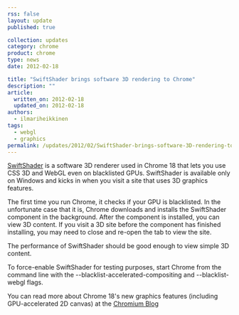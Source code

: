 ```yaml
---
rss: false
layout: update
published: true

collection: updates
category: chrome
product: chrome
type: news
date: 2012-02-18

title: "SwiftShader brings software 3D rendering to Chrome"
description: ""
article:
  written_on: 2012-02-18
  updated_on: 2012-02-18
authors:
  - ilmariheikkinen
tags:
  - webgl
  - graphics
permalink: /updates/2012/02/SwiftShader-brings-software-3D-rendering-to-Chrome
---
```

[SwiftShader](http://transgaming.com/business/swiftshader) is a software 3D renderer used in Chrome 18 that lets you use CSS 3D and WebGL even on blacklisted GPUs. SwiftShader is available only on Windows and kicks in when you visit a site that uses 3D graphics features.

The first time you run Chrome, it checks if your GPU is blacklisted. In the unfortunate case that it is, Chrome downloads and installs the SwiftShader component in the background. After the component is installed, you can view 3D content. If you visit a 3D site before the component has finished installing, you may need to close and re-open the tab to view the site.

The performance of SwiftShader should be good enough to view simple 3D content.

To force-enable SwiftShader for testing purposes, start Chrome from the command line with the --blacklist-accelerated-compositing and --blacklist-webgl flags.

You can read more about Chrome 18's new graphics features (including GPU-accelerated 2D canvas) at the [Chromium Blog](http://blog.chromium.org/2012/02/gpu-accelerating-2d-canvas-and-enabling.html)
